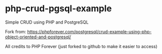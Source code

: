 # php-crud-pgsql-example
Simple CRUD using PHP and PostgreSQL


Fork from: https://phpforever.com/postgresql/crud-example-using-php-object-oriented-and-postgresql/

All credits to PHP Forever (just forked to github to make it easier to access)
